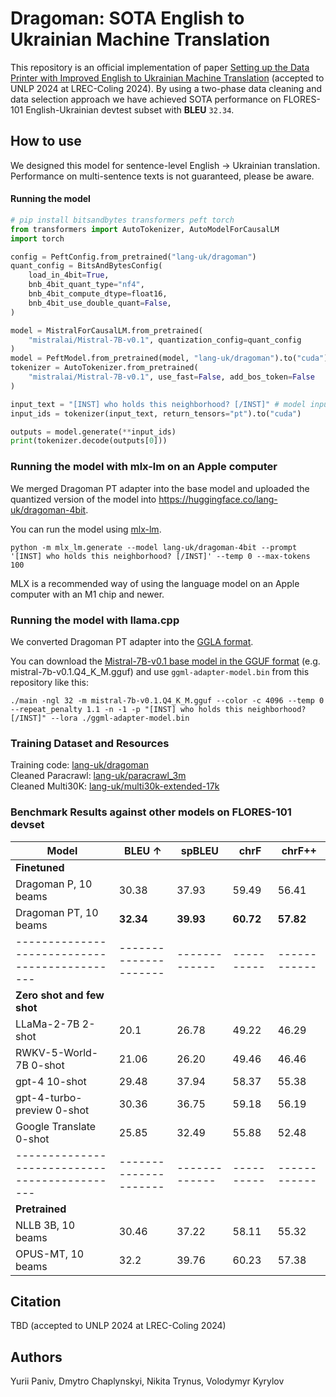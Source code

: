 # Dragoman: SOTA English to Ukrainian Machine Translation

This repository is an official implementation of paper [Setting up the Data Printer with Improved English to Ukrainian Machine Translation](https://arxiv.org/abs/2404.15196) (accepted to UNLP 2024 at LREC-Coling 2024).
By using a two-phase data cleaning and data selection approach we have achieved SOTA performance on FLORES-101 English-Ukrainian devtest subset with **BLEU** `32.34`.

  
## How to use

We designed this model for sentence-level English -> Ukrainian translation.
Performance on multi-sentence texts is not guaranteed, please be aware.


#### Running the model


```python
# pip install bitsandbytes transformers peft torch
from transformers import AutoTokenizer, AutoModelForCausalLM
import torch

config = PeftConfig.from_pretrained("lang-uk/dragoman")
quant_config = BitsAndBytesConfig(
    load_in_4bit=True,
    bnb_4bit_quant_type="nf4",
    bnb_4bit_compute_dtype=float16,
    bnb_4bit_use_double_quant=False,
)

model = MistralForCausalLM.from_pretrained(
    "mistralai/Mistral-7B-v0.1", quantization_config=quant_config
)
model = PeftModel.from_pretrained(model, "lang-uk/dragoman").to("cuda")
tokenizer = AutoTokenizer.from_pretrained(
    "mistralai/Mistral-7B-v0.1", use_fast=False, add_bos_token=False
)

input_text = "[INST] who holds this neighborhood? [/INST]" # model input should adhere to this format
input_ids = tokenizer(input_text, return_tensors="pt").to("cuda")

outputs = model.generate(**input_ids)
print(tokenizer.decode(outputs[0]))
```

### Running the model with mlx-lm on an Apple computer


We merged Dragoman PT adapter into the base model and uploaded the quantized version of the model into https://huggingface.co/lang-uk/dragoman-4bit.

You can run the model using [mlx-lm](https://pypi.org/project/mlx-lm/).


```
python -m mlx_lm.generate --model lang-uk/dragoman-4bit --prompt '[INST] who holds this neighborhood? [/INST]' --temp 0 --max-tokens 100
```

MLX is a recommended way of using the language model on an Apple computer with an M1 chip and newer.


### Running the model with llama.cpp

We converted Dragoman PT adapter into the [GGLA format](https://huggingface.co/lang-uk/dragoman/blob/main/ggml-adapter-model.bin).

You can download the [Mistral-7B-v0.1 base model in the GGUF format](https://huggingface.co/TheBloke/Mistral-7B-v0.1-GGUF) (e.g. mistral-7b-v0.1.Q4_K_M.gguf)
and use `ggml-adapter-model.bin` from this repository like this:

```
./main -ngl 32 -m mistral-7b-v0.1.Q4_K_M.gguf --color -c 4096 --temp 0 --repeat_penalty 1.1 -n -1 -p "[INST] who holds this neighborhood? [/INST]" --lora ./ggml-adapter-model.bin
```

### Training Dataset and Resources

Training code: [lang-uk/dragoman](https://github.com/lang-uk/dragoman)  
Cleaned Paracrawl: [lang-uk/paracrawl_3m](https://huggingface.co/datasets/lang-uk/paracrawl_3m)  
Cleaned Multi30K: [lang-uk/multi30k-extended-17k](https://huggingface.co/datasets/lang-uk/multi30k-extended-17k)



### Benchmark Results against other models on FLORES-101 devset


| **Model**                                   | **BLEU** $\uparrow$ | **spBLEU** | **chrF** | **chrF++** |
|---------------------------------------------|---------------------|-------------|----------|------------|
| **Finetuned**                               |                     |             |          |            |
| Dragoman P, 10 beams                        | 30.38               | 37.93       | 59.49    | 56.41      |
| Dragoman PT, 10 beams                       | **32.34**           | **39.93**   | **60.72**| **57.82**  |
|---------------------------------------------|---------------------|-------------|----------|------------|
| **Zero shot and few shot**                  |                     |             |          |            |
| LLaMa-2-7B 2-shot                           | 20.1                | 26.78       | 49.22    | 46.29      |
| RWKV-5-World-7B 0-shot                      | 21.06               | 26.20       | 49.46    | 46.46      |
| gpt-4 10-shot                               | 29.48               | 37.94       | 58.37    | 55.38      |
| gpt-4-turbo-preview 0-shot                  | 30.36               | 36.75       | 59.18    | 56.19      |
| Google Translate 0-shot                     | 25.85               | 32.49       | 55.88    | 52.48      |
|---------------------------------------------|---------------------|-------------|----------|------------|
| **Pretrained**                              |                     |             |          |            |
| NLLB 3B, 10 beams                           | 30.46               | 37.22       | 58.11    | 55.32      |
| OPUS-MT, 10 beams                           | 32.2                | 39.76       | 60.23    | 57.38      |


## Citation

TBD (accepted to UNLP 2024 at LREC-Coling 2024)


## Authors

Yurii Paniv, Dmytro Chaplynskyi, Nikita Trynus, Volodymyr Kyrylov 